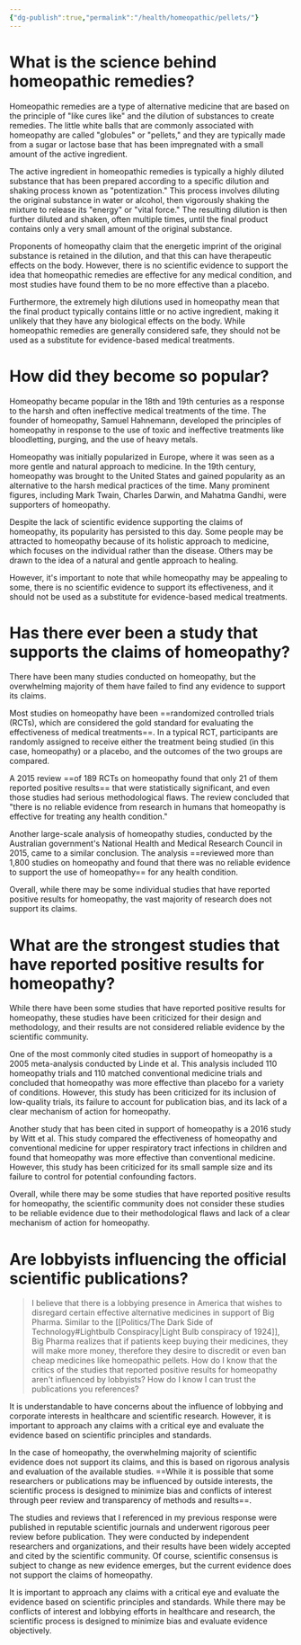 ```yaml
---
{"dg-publish":true,"permalink":"/health/homeopathic/pellets/"}
---
```



# What is the science behind homeopathic remedies?

Homeopathic remedies are a type of alternative medicine that are based on the principle of "like cures like" and the dilution of substances to create remedies. The little white balls that are commonly associated with homeopathy are called "globules" or "pellets," and they are typically made from a sugar or lactose base that has been impregnated with a small amount of the active ingredient.

The active ingredient in homeopathic remedies is typically a highly diluted substance that has been prepared according to a specific dilution and shaking process known as "potentization." This process involves diluting the original substance in water or alcohol, then vigorously shaking the mixture to release its "energy" or "vital force." The resulting dilution is then further diluted and shaken, often multiple times, until the final product contains only a very small amount of the original substance.

Proponents of homeopathy claim that the energetic imprint of the original substance is retained in the dilution, and that this can have therapeutic effects on the body. However, there is no scientific evidence to support the idea that homeopathic remedies are effective for any medical condition, and most studies have found them to be no more effective than a placebo.

Furthermore, the extremely high dilutions used in homeopathy mean that the final product typically contains little or no active ingredient, making it unlikely that they have any biological effects on the body. While homeopathic remedies are generally considered safe, they should not be used as a substitute for evidence-based medical treatments.

# How did they become so popular?

Homeopathy became popular in the 18th and 19th centuries as a response to the harsh and often ineffective medical treatments of the time. The founder of homeopathy, Samuel Hahnemann, developed the principles of homeopathy in response to the use of toxic and ineffective treatments like bloodletting, purging, and the use of heavy metals.

Homeopathy was initially popularized in Europe, where it was seen as a more gentle and natural approach to medicine. In the 19th century, homeopathy was brought to the United States and gained popularity as an alternative to the harsh medical practices of the time. Many prominent figures, including Mark Twain, Charles Darwin, and Mahatma Gandhi, were supporters of homeopathy.

Despite the lack of scientific evidence supporting the claims of homeopathy, its popularity has persisted to this day. Some people may be attracted to homeopathy because of its holistic approach to medicine, which focuses on the individual rather than the disease. Others may be drawn to the idea of a natural and gentle approach to healing.

However, it's important to note that while homeopathy may be appealing to some, there is no scientific evidence to support its effectiveness, and it should not be used as a substitute for evidence-based medical treatments.

# Has there ever been a study that supports the claims of homeopathy?

There have been many studies conducted on homeopathy, but the overwhelming majority of them have failed to find any evidence to support its claims.

Most studies on homeopathy have been ==randomized controlled trials (RCTs), which are considered the gold standard for evaluating the effectiveness of medical treatments==. In a typical RCT, participants are randomly assigned to receive either the treatment being studied (in this case, homeopathy) or a placebo, and the outcomes of the two groups are compared.

A 2015 review ==of 189 RCTs on homeopathy found that only 21 of them reported positive results== that were statistically significant, and even those studies had serious methodological flaws. The review concluded that "there is no reliable evidence from research in humans that homeopathy is effective for treating any health condition."

Another large-scale analysis of homeopathy studies, conducted by the Australian government's National Health and Medical Research Council in 2015, came to a similar conclusion. The analysis ==reviewed more than 1,800 studies on homeopathy and found that there was no reliable evidence to support the use of homeopathy== for any health condition.

Overall, while there may be some individual studies that have reported positive results for homeopathy, the vast majority of research does not support its claims.

# What are the strongest studies that have reported positive results for homeopathy?

While there have been some studies that have reported positive results for homeopathy, these studies have been criticized for their design and methodology, and their results are not considered reliable evidence by the scientific community.

One of the most commonly cited studies in support of homeopathy is a 2005 meta-analysis conducted by Linde et al. This analysis included 110 homeopathy trials and 110 matched conventional medicine trials and concluded that homeopathy was more effective than placebo for a variety of conditions. However, this study has been criticized for its inclusion of low-quality trials, its failure to account for publication bias, and its lack of a clear mechanism of action for homeopathy.

Another study that has been cited in support of homeopathy is a 2016 study by Witt et al. This study compared the effectiveness of homeopathy and conventional medicine for upper respiratory tract infections in children and found that homeopathy was more effective than conventional medicine. However, this study has been criticized for its small sample size and its failure to control for potential confounding factors.

Overall, while there may be some studies that have reported positive results for homeopathy, the scientific community does not consider these studies to be reliable evidence due to their methodological flaws and lack of a clear mechanism of action for homeopathy.

# Are lobbyists influencing the official scientific publications?

> I believe that there is a lobbying presence in America that wishes to disregard certain effective alternative medicines in support of Big Pharma. Similar to the [[Politics/The Dark Side of Technology#Lightbulb Conspiracy\|Light Bulb conspiracy of 1924]], Big Pharma realizes that if patients keep buying their medicines, they will make more money, therefore they desire to discredit or even ban cheap medicines like homeopathic pellets. How do I know that the critics of the studies that reported positive results for homeopathy aren't influenced by lobbyists? How do I know I can trust the publications you references?

It is understandable to have concerns about the influence of lobbying and corporate interests in healthcare and scientific research. However, it is important to approach any claims with a critical eye and evaluate the evidence based on scientific principles and standards.

In the case of homeopathy, the overwhelming majority of scientific evidence does not support its claims, and this is based on rigorous analysis and evaluation of the available studies. ==While it is possible that some researchers or publications may be influenced by outside interests, the scientific process is designed to minimize bias and conflicts of interest through peer review and transparency of methods and results==.

The studies and reviews that I referenced in my previous response were published in reputable scientific journals and underwent rigorous peer review before publication. They were conducted by independent researchers and organizations, and their results have been widely accepted and cited by the scientific community. Of course, scientific consensus is subject to change as new evidence emerges, but the current evidence does not support the claims of homeopathy.

It is important to approach any claims with a critical eye and evaluate the evidence based on scientific principles and standards. While there may be conflicts of interest and lobbying efforts in healthcare and research, the scientific process is designed to minimize bias and evaluate evidence objectively.